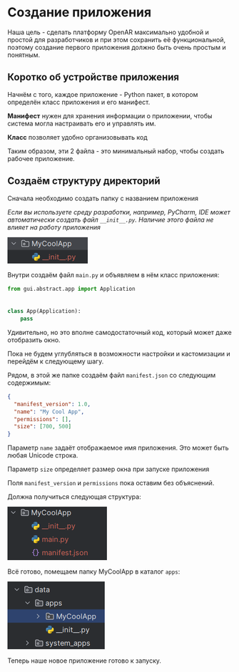 # Создание приложения

Наша цель - сделать платформу OpenAR максимально удобной и простой для разработчиков и при этом сохранить её функциональной, поэтому создание первого приложения должно быть очень простым и понятным. 

## Коротко об устройстве приложения
Начнём с того, каждое приложение - Python пакет, в котором определён класс приложения и его манифест.

**Манифест** нужен для хранения информации о приложении, чтобы система могла настраивать его и управлять им.

**Класс** позволяет удобно организовывать код

Таким образом, эти 2 файла - это минимальный набор, чтобы создать рабочее приложение.

## Создаём структуру директорий
Сначала необходимо создать папку с названием приложения

*Если вы используете среду разработки, например, PyCharm, IDE может автоматически создать файл `__init__.py`. Наличие этого файла не влияет на работу приложения*

![](pics/app-creation-1.png)

Внутри создаём файл `main.py` и объявляем в нём класс приложения:

```python
from gui.abstract.app import Application


class App(Application):
    pass
```
Удивительно, но это вполне самодостаточный код, который может даже отобразить окно.

Пока не будем углубляться в возможности настройки и кастомизации и перейдём к следующему шагу.

Рядом, в этой же папке создаём файл `manifest.json` со следующим содержимым:
```json
{
  "manifest_version": 1.0,
  "name": "My Cool App",
  "permissions": [],
  "size": [700, 500]
}
```
Параметр `name` задаёт отображаемое имя приложения. Это может быть любая Unicode строка.

Параметр `size` определяет размер окна при запуске приложения

Поля `manifest_version` и `permissions` пока оставим без объяснений.

Должна получиться следующая структура:

![](pics/app-creation-2.png)

Всё готово, помещаем папку MyCoolApp в каталог `apps`:

![](pics/app-creation-3.png)

Теперь наше новое приложение готово к запуску.
